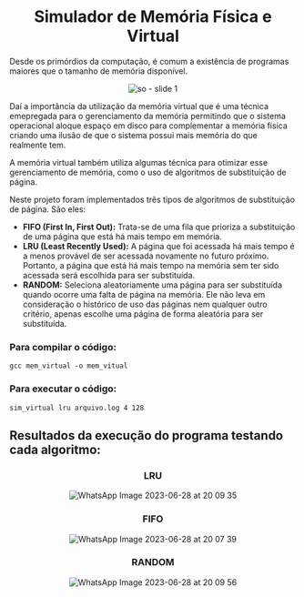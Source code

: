 <div align="center">

# Simulador de Memória Física e Virtual

</div>


Desde os primórdios da computação, é comum a existência de programas maiores que o tamanho de memória disponível.

<div align="center">
    
![so - slide 1](https://github.com/MarciaGabrielle/MarciaOliveiraShellyLealWandressaReis_FinalProject_OS_RR_2023/assets/94376190/fa776afa-97ee-4431-a189-b271b44103d5)

</div>

Daí a importância da utilização da memória virtual que é uma técnica emepregada para o gerenciamento da memória  permitindo que o sistema operacional aloque espaço em disco para complementar a memória física criando uma ilusão de que o sistema possui mais memória do que realmente tem.

A memória virtual também utiliza algumas técnica para otimizar esse gerenciamento de memória, como o uso de algoritmos de substituição de página. 

Neste projeto foram implementados três tipos de algoritmos de substituição de página. São eles: 

- **FIFO (First In, First Out):** Trata-se de uma fila que prioriza a substituição de uma página que está há mais tempo em memória.
- **LRU (Least Recently Used):** A página que foi acessada há mais tempo é a menos provável de ser acessada novamente no futuro próximo. Portanto, a página que está há mais tempo na memória sem ter sido acessada será escolhida para ser substituída.
- **RANDOM:**  Seleciona aleatoriamente uma página para ser substituída quando ocorre uma falta de página na memória. Ele não leva em consideração o histórico de uso das páginas nem qualquer outro critério, apenas escolhe uma página de forma aleatória para ser substituída. 

### Para compilar o código:

    gcc mem_virtual -o mem_vitual

### Para executar o código:

    sim_virtual lru arquivo.log 4 128

## Resultados da execução do programa testando cada algoritmo: 
<div align="center">
    
### LRU

![WhatsApp Image 2023-06-28 at 20 09 35](https://github.com/MarciaGabrielle/MarciaOliveiraShellyLealWandressaReis_FinalProject_OS_RR_2023/assets/94376190/3b738583-890f-4e84-a6c6-ebfd5b99ed1d)
<div align="center">
    
</div>

<div align="center">
    
### FIFO

![WhatsApp Image 2023-06-28 at 20 07 39](https://github.com/MarciaGabrielle/MarciaOliveiraShellyLealWandressaReis_FinalProject_OS_RR_2023/assets/94376190/67f06974-c733-45ca-b975-119a6a895257)

</div>

<div align="center">
    
### RANDOM

![WhatsApp Image 2023-06-28 at 20 09 56](https://github.com/MarciaGabrielle/MarciaOliveiraShellyLealWandressaReis_FinalProject_OS_RR_2023/assets/94376190/dc12e73e-017e-4d9d-b323-d161be407530)

</div>





